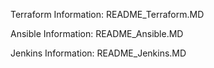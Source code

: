 Terraform Information: 
  README_Terraform.MD

Ansible Information:
  README_Ansible.MD

Jenkins Information:
  README_Jenkins.MD
